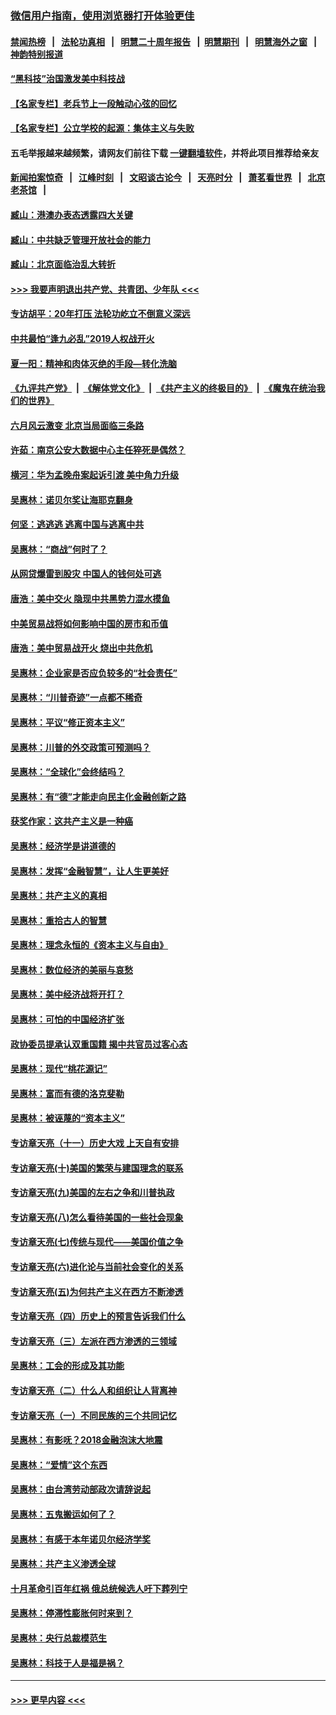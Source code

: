 ### [微信用户指南，使用浏览器打开体验更佳](https://github.com/gfw-breaker/banned-news1/blob/master/indexes/wechat-guide.md?t=0)
#### [禁闻热榜](热点新闻.md?t=0)  &nbsp;&nbsp;|&nbsp;&nbsp; [法轮功真相](https://github.com/gfw-breaker/truth/blob/master/README.md?t=0) &nbsp;&nbsp;|&nbsp;&nbsp; [明慧二十周年报告](https://github.com/gfw-breaker/mh-reports/blob/master/README.md?t=0) &nbsp;&nbsp;|&nbsp;&nbsp;[明慧期刊](https://github.com/gfw-breaker/mh-qikan) &nbsp;&nbsp;|&nbsp;&nbsp; [明慧海外之窗](https://github.com/gfw-breaker/mh-news/blob/master/README.md?t=0) &nbsp;&nbsp;|&nbsp;&nbsp; [神韵特别报道](https://github.com/gfw-breaker/mh-news/blob/master/shenyun.md?t=0)
#### [“黑科技”治国激发美中科技战](../pages/nsc423/n11638056.md?t=02061133) 
#### [【名家专栏】老兵节上一段触动心弦的回忆](../pages/nsc423/n11646016.md?t=02061133) 
#### [【名家专栏】公立学校的起源：集体主义与失败](../pages/nsc423/n11601833.md?t=02061133) 
#### 五毛举报越来越频繁，请网友们前往下载 [一键翻墙软件](https://github.com/gfw-breaker/ssr-accounts)，并将此项目推荐给亲友
#### [新闻拍案惊奇](https://github.com/gfw-breaker/banned-news1/blob/master/pages/link4.md) &nbsp;&nbsp;|&nbsp;&nbsp; [江峰时刻](https://github.com/gfw-breaker/banned-news1/blob/master/pages/link4.md) &nbsp;&nbsp;|&nbsp;&nbsp; [文昭谈古论今](https://github.com/gfw-breaker/banned-news1/blob/master/pages/link4.md) &nbsp;&nbsp;|&nbsp;&nbsp; [天亮时分](https://github.com/gfw-breaker/banned-news1/blob/master/pages/link4.md) &nbsp;&nbsp;|&nbsp;&nbsp; [萧茗看世界](https://github.com/gfw-breaker/banned-news1/blob/master/pages/link4.md) &nbsp;&nbsp;|&nbsp;&nbsp; [北京老茶馆](https://github.com/gfw-breaker/banned-news1/blob/master/pages/link4.md) &nbsp;&nbsp;|&nbsp;&nbsp; 
#### [臧山：港澳办表态透露四大关键](../pages/nsc423/n11421628.md?t=02061133) 
#### [臧山：中共缺乏管理开放社会的能力](../pages/nsc423/n11407457.md?t=02061133) 
#### [臧山：北京面临治乱大转折](../pages/nsc423/n11406895.md?t=02061133) 
#### [>>> 我要声明退出共产党、共青团、少年队 <<<](https://github.com/begood0513/goodnews/blob/master/quit/letter.md) 
#### [专访胡平：20年打压 法轮功屹立不倒意义深远](../pages/nsc423/n11398800.md?t=02061133) 
#### [中共最怕“逢九必乱”2019人权战开火](../pages/nsc423/n11385248.md?t=02061133) 
#### [夏一阳：精神和肉体灭绝的手段—转化洗脑](../pages/nsc423/n11368250.md?t=02061133) 
#### [《九评共产党》](https://github.com/begood0513/9ping.md/blob/master/README.md) &nbsp;|&nbsp; [《解体党文化》](../../../../jtdwh.md/blob/master/README.md)  &nbsp;|&nbsp; [《共产主义的终极目的》](../../../../gczydzjmd.md/blob/master/README.md) &nbsp;|&nbsp; [《魔鬼在统治我们的世界》](../../../../mgztzwmdsj.md/blob/master/README.md) 
#### [六月风云激变 北京当局面临三条路](../pages/nsc423/n11313668.md?t=02061133) 
#### [许茹：南京公安大数据中心主任猝死是偶然？](../pages/nsc423/n11064744.md?t=02061133) 
#### [横河：华为孟晚舟案起诉引渡 美中角力升级](../pages/nsc423/n11027230.md?t=02061133) 
#### [吴惠林：诺贝尔奖让海耶克翻身](../pages/nsc423/n10890049.md?t=02061133) 
#### [何坚：逃逃逃 逃离中国与逃离中共](../pages/nsc423/n10592891.md?t=02061133) 
#### [吴惠林：“商战”何时了？](../pages/nsc423/n10573558.md?t=02061133) 
#### [从网贷爆雷到股灾 中国人的钱何处可逃](../pages/nsc423/n10572800.md?t=02061133) 
#### [唐浩：美中交火 隐现中共黑势力混水摸鱼](../pages/nsc423/n10544040.md?t=02061133) 
#### [中美贸易战将如何影响中国的房市和币值](../pages/nsc423/n10543697.md?t=02061133) 
#### [唐浩：美中贸易战开火 烧出中共危机](../pages/nsc423/n10540126.md?t=02061133) 
#### [吴惠林：企业家是否应负较多的“社会责任”](../pages/nsc423/n10535022.md?t=02061133) 
#### [吴惠林：“川普奇迹”一点都不稀奇](../pages/nsc423/n10512808.md?t=02061133) 
#### [吴惠林：平议“修正资本主义”](../pages/nsc423/n10495724.md?t=02061133) 
#### [吴惠林：川普的外交政策可预测吗？](../pages/nsc423/n10462387.md?t=02061133) 
#### [吴惠林：“全球化”会终结吗？](../pages/nsc423/n10452838.md?t=02061133) 
#### [吴惠林：有“德”才能走向民主化金融创新之路](../pages/nsc423/n10432292.md?t=02061133) 
#### [获奖作家：这共产主义是一种癌](../pages/nsc423/n10431541.md?t=02061133) 
#### [吴惠林：经济学是讲道德的](../pages/nsc423/n10398014.md?t=02061133) 
#### [吴惠林：发挥“金融智慧”，让人生更美好](../pages/nsc423/n10375019.md?t=02061133) 
#### [吴惠林：共产主义的真相](../pages/nsc423/n10351394.md?t=02061133) 
#### [吴惠林：重拾古人的智慧](../pages/nsc423/n10337691.md?t=02061133) 
#### [吴惠林：理念永恒的《资本主义与自由》](../pages/nsc423/n10316274.md?t=02061133) 
#### [吴惠林：数位经济的美丽与哀愁](../pages/nsc423/n10292946.md?t=02061133) 
#### [吴惠林：美中经济战将开打？](../pages/nsc423/n10258825.md?t=02061133) 
#### [吴惠林：可怕的中国经济扩张](../pages/nsc423/n10219147.md?t=02061133) 
#### [政协委员提承认双重国籍 揭中共官员过客心态](../pages/nsc423/n10208809.md?t=02061133) 
#### [吴惠林：现代“桃花源记”](../pages/nsc423/n10185234.md?t=02061133) 
#### [吴惠林：富而有德的洛克斐勒](../pages/nsc423/n10142264.md?t=02061133) 
#### [吴惠林：被诬蔑的“资本主义”](../pages/nsc423/n10124816.md?t=02061133) 
#### [专访章天亮（十一）历史大戏 上天自有安排](../pages/nsc423/n10094905.md?t=02061133) 
#### [专访章天亮(十)美国的繁荣与建国理念的联系](../pages/nsc423/n10094899.md?t=02061133) 
#### [专访章天亮(九)美国的左右之争和川普执政](../pages/nsc423/n10094889.md?t=02061133) 
#### [专访章天亮(八)怎么看待美国的一些社会现象](../pages/nsc423/n10094857.md?t=02061133) 
#### [专访章天亮(七)传统与现代——美国价值之争](../pages/nsc423/n10093140.md?t=02061133) 
#### [专访章天亮(六)进化论与当前社会变化的关系](../pages/nsc423/n10092036.md?t=02061133) 
#### [专访章天亮(五)为何共产主义在西方不断渗透](../pages/nsc423/n10083620.md?t=02061133) 
#### [专访章天亮（四）历史上的预言告诉我们什么](../pages/nsc423/n10083606.md?t=02061133) 
#### [专访章天亮（三）左派在西方渗透的三领域](../pages/nsc423/n10081115.md?t=02061133) 
#### [吴惠林：工会的形成及其功能](../pages/nsc423/n10080633.md?t=02061133) 
#### [专访章天亮（二）什么人和组织让人背离神](../pages/nsc423/n10076637.md?t=02061133) 
#### [专访章天亮（一）不同民族的三个共同记忆](../pages/nsc423/n10074188.md?t=02061133) 
#### [吴惠林：有影呒？2018金融泡沫大地震](../pages/nsc423/n10040534.md?t=02061133) 
#### [吴惠林：“爱情”这个东西](../pages/nsc423/n10019423.md?t=02061133) 
#### [吴惠林：由台湾劳动部政次请辞说起](../pages/nsc423/n9979679.md?t=02061133) 
#### [吴惠林：五鬼搬运如何了？](../pages/nsc423/n9925338.md?t=02061133) 
#### [吴惠林：有感于本年诺贝尔经济学奖](../pages/nsc423/n9871883.md?t=02061133) 
#### [吴惠林：共产主义渗透全球](../pages/nsc423/n9812748.md?t=02061133) 
#### [十月革命引百年红祸 俄总统候选人吁下葬列宁](../pages/nsc423/n9810182.md?t=02061133) 
#### [吴惠林：停滞性膨胀何时来到？](../pages/nsc423/n9764136.md?t=02061133) 
#### [吴惠林：央行总裁模范生](../pages/nsc423/n9728134.md?t=02061133) 
#### [吴惠林：科技于人是福是祸？](../pages/nsc423/n9672982.md?t=02061133) 

----
#### [ >>> 更早内容 <<< ](../indexes/nsc423-earlier.md)
